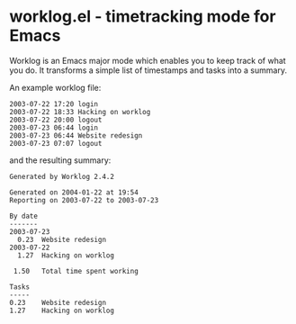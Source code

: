 # worklog.el - timetracking mode for Emacs

Worklog is an Emacs major mode which enables you to keep track of what
    you do. It transforms a simple list of timestamps and tasks into a
    summary.
    
An example worklog file:

    2003-07-22 17:20 login 
    2003-07-22 18:33 Hacking on worklog 
    2003-07-22 20:00 logout
    2003-07-23 06:44 login
    2003-07-23 06:44 Website redesign
    2003-07-23 07:07 logout

and the resulting summary:

    Generated by Worklog 2.4.2
    
    Generated on 2004-01-22 at 19:54
    Reporting on 2003-07-22 to 2003-07-23
    
    By date
    -------
    2003-07-23
      0.23	Website redesign
    2003-07-22
      1.27	Hacking on worklog
    
     1.50	Total time spent working
    
    Tasks
    -----
    0.23	Website redesign
    1.27	Hacking on worklog
